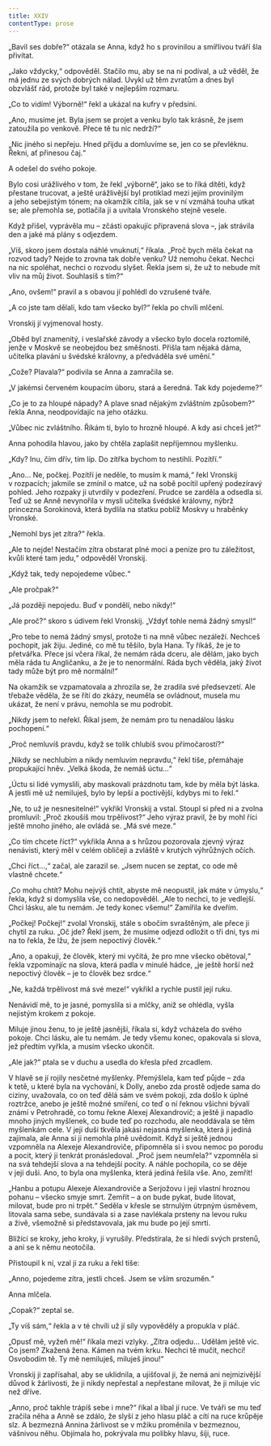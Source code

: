 ```yaml
---
title: XXIV
contentType: prose
---
```


„Bavil ses dobře?“ otázala se Anna, když ho s provinilou a smířlivou tváří šla přivítat.

„Jako vždycky,“ odpověděl. Stačilo mu, aby se na ni podíval, a už věděl, že má jednu ze svých dobrých nálad. Uvykl už těm zvratům a dnes byl obzvlášť rád, protože byl také v nejlepším rozmaru.

„Co to vidím! Výborně!“ řekl a ukázal na kufry v předsíni.

„Ano, musíme jet. Byla jsem se projet a venku bylo tak krásně, že jsem zatoužila po venkově. Přece tě tu nic nedrží?“

„Nic jiného si nepřeju. Hned přijdu a domluvíme se, jen co se převléknu. Řekni, ať přinesou čaj.“

A odešel do svého pokoje.

Bylo cosi urážlivého v tom, že řekl „výborně“, jako se to říká dítěti, když přestane trucovat, a ještě urážlivější byl protiklad mezi jejím provinilým a jeho sebejistým tónem; na okamžik cítila, jak se v ní vzmáhá touha utkat se; ale přemohla se, potlačila ji a uvítala Vronského stejně vesele.

Když přišel, vyprávěla mu – zčásti opakujíc připravená slova –, jak strávila den a jaké má plány s odjezdem.

„Víš, skoro jsem dostala náhlé vnuknutí,“ říkala. „Proč bych měla čekat na rozvod tady? Nejde to zrovna tak dobře venku? Už nemohu čekat. Nechci na nic spoléhat, nechci o rozvodu slyšet. Řekla jsem si, že už to nebude mít vliv na můj život. Souhlasíš s tím?“

„Ano, ovšem!“ pravil a s obavou jí pohlédl do vzrušené tváře.

„A co jste tam dělali, kdo tam všecko byl?“ řekla po chvíli mlčení.

Vronskij jí vyjmenoval hosty.

„Oběd byl znamenitý, i veslařské závody a všecko bylo docela roztomilé, jenže v Moskvě se neobejdou bez směšnosti. Přišla tam nějaká dáma, učitelka plavání u švédské královny, a předváděla své umění.“

„Cože? Plavala?“ podivila se Anna a zamračila se.

„V jakémsi červeném koupacím úboru, stará a šeredná. Tak kdy pojedeme?“

„Co je to za hloupé nápady? A plave snad nějakým zvláštním způsobem?“ řekla Anna, neodpovídajíc na jeho otázku.

„Vůbec nic zvláštního. Říkám ti, bylo to hrozně hloupé. A kdy asi chceš jet?“

Anna pohodila hlavou, jako by chtěla zaplašit nepříjemnou myšlenku.

„Kdy? Inu, čím dřív, tím líp. Do zítřka bychom to nestihli. Pozítří.“

„Ano… Ne, počkej. Pozítří je neděle, to musím k mamá,“ řekl Vronskij v rozpacích; jakmile se zmínil o matce, už na sobě pocítil upřený podezíravý pohled. Jeho rozpaky ji utvrdily v podezření. Prudce se zarděla a odsedla si. Teď už se Anně nevynořila v mysli učitelka švédské královny, nýbrž princezna Sorokinová, která bydlila na statku poblíž Moskvy u hraběnky Vronské.

„Nemohl bys jet zítra?“ řekla.

„Ale to nejde! Nestačím zítra obstarat plné moci a peníze pro tu záležitost, kvůli které tam jedu,“ odpověděl Vronskij.

„Když tak, tedy nepojedeme vůbec.“

„Ale pročpak?“

„Já později nepojedu. Buď v pondělí, nebo nikdy!“

„Ale proč?“ skoro s údivem řekl Vronskij. „Vždyť tohle nemá žádný smysl!“

„Pro tebe to nemá žádný smysl, protože ti na mně vůbec nezáleží. Nechceš pochopit, jak žiju. Jediné, co mě tu těšilo, byla Hana. Ty říkáš, že je to přetvářka. Přece jsi včera říkal, že nemám ráda dceru, ale dělám, jako bych měla ráda tu Angličanku, a že je to nenormální. Ráda bych věděla, jaký život tady může být pro mě normální!“

Na okamžik se vzpamatovala a zhrozila se, že zradila své předsevzetí. Ale třebaže věděla, že se řítí do zkázy, neuměla se ovládnout, musela mu ukázat, že není v právu, nemohla se mu podrobit.

„Nikdy jsem to neřekl. Říkal jsem, že nemám pro tu nenadálou lásku pochopení.“

„Proč nemluvíš pravdu, když se tolik chlubíš svou přímočarostí?“

„Nikdy se nechlubím a nikdy nemluvím nepravdu,“ řekl tiše, přemáhaje propukající hněv. „Velká škoda, že nemáš úctu…“

„Úctu si lidé vymyslili, aby maskovali prázdnotu tam, kde by měla být láska. A jestli mě už nemiluješ, bylo by lepší a poctivější, kdybys mi to řekl.“

„Ne, to už je nesnesitelné!“ vykřikl Vronskij a vstal. Stoupl si před ni a zvolna promluvil: „Proč zkoušíš mou trpělivost?“ Jeho výraz pravil, že by mohl říci ještě mnoho jiného, ale ovládá se. „Má své meze.“

„Co tím chcete říct?“ vykřikla Anna a s hrůzou pozorovala zjevný výraz nenávisti, který měl v celém obličeji a zvláště v krutých výhrůžných očích.

„Chci říct…,“ začal, ale zarazil se. „Jsem nucen se zeptat, co ode mě vlastně chcete.“

„Co mohu chtít? Mohu nejvýš chtít, abyste mě neopustil, jak máte v úmyslu,“ řekla, když si domyslila vše, co nedopověděl. „Ale to nechci, to je vedlejší. Chci lásku, ale tu nemám. Je tedy konec všemu!“ Zamířila ke dveřím.

„Počkej! Počkej!“ zvolal Vronskij, stále s obočím svraštěným, ale přece ji chytil za ruku. „Oč jde? Řekl jsem, že musíme odjezd odložit o tři dni, tys mi na to řekla, že lžu, že jsem nepoctivý člověk.“

„Ano, a opakuji, že člověk, který mi vyčítá, že pro mne všecko obětoval,“ řekla vzpomínajíc na slova, která padla v minulé hádce, „je ještě horší než nepoctivý člověk – je to člověk bez srdce.“

„Ne, každá trpělivost má své meze!“ vykřikl a rychle pustil její ruku.

Nenávidí mě, to je jasné, pomyslila si a mlčky, aniž se ohlédla, vyšla nejistým krokem z pokoje.

Miluje jinou ženu, to je ještě jasnější, říkala si, když vcházela do svého pokoje. Chci lásku, ale tu nemám. Je tedy všemu konec, opakovala si slova, jež předtím vyřkla, a musím všecko ukončit.

„Ale jak?“ ptala se v duchu a usedla do křesla před zrcadlem.

V hlavě se jí rojily nesčetné myšlenky. Přemýšlela, kam teď půjde – zda k tetě, u které byla na vychování, k Dolly, anebo zda prostě odjede sama do ciziny, uvažovala, co on teď dělá sám ve svém pokoji, zda došlo k úplné roztržce, anebo je ještě možné smíření, co teď o ní řeknou všichni bývalí známí v Petrohradě, co tomu řekne Alexej Alexandrovič; a ještě ji napadlo mnoho jiných myšlenek, co bude teď po rozchodu, ale neoddávala se těm myšlenkám cele. V její duši tkvěla jakási nejasná myšlenka, která ji jediná zajímala, ale Anna si ji nemohla plně uvědomit. Když si ještě jednou vzpomněla na Alexeje Alexandroviče, připomněla si i svou nemoc po porodu a pocit, který ji tenkrát pronásledoval. „Proč jsem neumřela?“ vzpomněla si na svá tehdejší slova a na tehdejší pocity. A náhle pochopila, co se děje v její duši. Ano, to byla ona myšlenka, která jediná řešila vše. Ano, zemřít!

„Hanbu a potupu Alexeje Alexandroviče a Serjožovu i její vlastní hroznou pohanu – všecko smyje smrt. Zemřít – a on bude pykat, bude litovat, milovat, bude pro ni trpět.“ Seděla v křesle se strnulým útrpným úsměvem, litovala sama sebe, sundávala si a zase navlékala prsteny na levou ruku a živě, všemožně si představovala, jak mu bude po její smrti.

Blížící se kroky, jeho kroky, ji vyrušily. Předstírala, že si hledí svých prstenů, a ani se k němu neotočila.

Přistoupil k ní, vzal ji za ruku a řekl tiše:

„Anno, pojedeme zítra, jestli chceš. Jsem se vším srozuměn.“

Anna mlčela.

„Copak?“ zeptal se.

„Ty víš sám,“ řekla a v té chvíli už jí síly vypověděly a propukla v pláč.

„Opusť mě, vyžeň mě!“ říkala mezi vzlyky. „Zítra odjedu… Udělám ještě víc. Co jsem? Zkažená žena. Kámen na tvém krku. Nechci tě mučit, nechci! Osvobodím tě. Ty mě nemiluješ, miluješ jinou!“

Vronskij ji zapřísahal, aby se uklidnila, a ujišťoval ji, že nemá ani nejmizivější důvod k žárlivosti, že ji nikdy nepřestal a nepřestane milovat, že ji miluje víc než dříve.

„Anno, proč takhle trápíš sebe i mne?“ říkal a líbal jí ruce. Ve tváři se mu teď zračila něha a Anně se zdálo, že slyší z jeho hlasu pláč a cítí na ruce krůpěje slz. A bezmezná Annina žárlivost se v mžiku proměnila v bezmeznou, vášnivou něhu. Objímala ho, pokrývala mu polibky hlavu, šíji, ruce.
